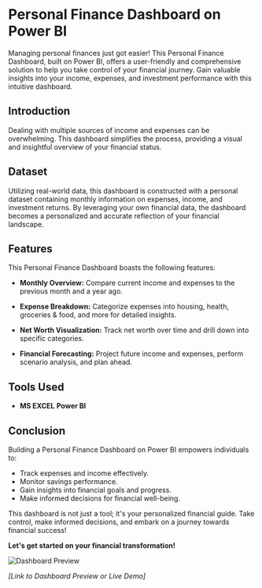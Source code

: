 # Personal Finance Dashboard on Power BI

Managing personal finances just got easier! This Personal Finance Dashboard, built on Power BI, offers a user-friendly and comprehensive solution to help you take control of your financial journey. Gain valuable insights into your income, expenses, and investment performance with this intuitive dashboard.

## Introduction

Dealing with multiple sources of income and expenses can be overwhelming. This dashboard simplifies the process, providing a visual and insightful overview of your financial status.

## Dataset

Utilizing real-world data, this dashboard is constructed with a personal dataset containing monthly information on expenses, income, and investment returns. By leveraging your own financial data, the dashboard becomes a personalized and accurate reflection of your financial landscape.

## Features

This Personal Finance Dashboard boasts the following features:

- **Monthly Overview:** Compare current income and expenses to the previous month and a year ago.
  
- **Expense Breakdown:** Categorize expenses into housing, health, groceries & food, and more for detailed insights.

- **Net Worth Visualization:** Track net worth over time and drill down into specific categories.

- **Financial Forecasting:** Project future income and expenses, perform scenario analysis, and plan ahead.

## Tools Used

- **MS EXCEL** **Power BI**

## Conclusion

Building a Personal Finance Dashboard on Power BI empowers individuals to:

- Track expenses and income effectively.
- Monitor savings performance.
- Gain insights into financial goals and progress.
- Make informed decisions for financial well-being.

This dashboard is not just a tool; it's your personalized financial guide. Take control, make informed decisions, and embark on a journey towards financial success!

**Let's get started on your financial transformation!**

![Dashboard Preview](link_to_dashboard_image)

*[Link to Dashboard Preview or Live Demo]*

